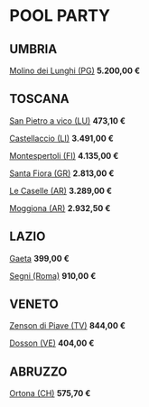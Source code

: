 # POOL PARTY

## UMBRIA
<a href="https://www.hometogo.it/rental/4b6aa5dc103ca95b?arrival=2020-08-22&bathrooms=1&bedrooms=1&bounds=44.70470%2C10.68567%3B38.43135%2C15.04285&clickId=ZS770RKW&directId=4b6aa5dc103ca95b&dp=0&duration=1&id=e374f60b1245b954&location=5460aeae078f7&minPricePerNight=340EUR&pCon=5200%7CEUR%7C2020-08-22%7C1%7C2%7C1593362702%7C0%7C0&pricetype=perNight&prodName=JM&prodSource=Search&rating=1&sT=withDates&screen=search&searchId=b3f9e51a4374031c&type%5B0%5D=chalet&type%5B1%5D=holiday_house&type%5B2%5D=luxury&type%5B3%5D=villa" target="_blank">Molino dei Lunghi (PG)</a>
**5.200,00 €**

## TOSCANA
<a href="https://www.hometogo.it/rental/z64e8cfa0de31a635?arrival=2020-08-22&bathrooms=1&bedrooms=1&children=0&clickId=JLXT9VZJ&dp=0&duration=1&expand=1%2C2%2C3&location=5460aeae078f7&minPricePerNight=340EUR&pCon=473.1%7CEUR%7C2020-08-22%7C1%7C2%7C1593361400%7C0%7C0&persons=6&pricetype=perNight&prodName=JM&prodSource=Search&rating=1&sT=withDates&screen=search&searchId=228cfafb1274dc7a&type[]=chalet&type[]=holiday_house&type[]=luxury&type[]=villa" target="_blank">San Pietro a vico (LU)</a> **473,10 €**

<a href="https://www.hometogo.it/rental/6b3bae5c92e9983e?arrival=2020-08-22&bathrooms=1&bedrooms=1&clickId=PLND788V&directId=6b3bae5c92e9983e&dp=0&duration=1&id=7b738cd754edff6f&location=5460aeae078f7&minPricePerNight=340EUR&pCon=3491%7CEUR%7C2020-08-22%7C1%7C2%7C1593362118%7C0%7C0&pricetype=perNight&prodName=JM&prodSource=Search&rating=1&sT=withDates&screen=search&searchId=228cfafb1274dc7a&type%5B0%5D=chalet&type%5B1%5D=holiday_house&type%5B2%5D=luxury&type%5B3%5D=villa" target="_blank">Castellaccio (LI)</a> **3.491,00 €**

<a href="https://www.hometogo.it/rental/19806fed02ea2831d013dafc3326a023?arrival=2020-08-22&bathrooms=1&bedrooms=1&bounds=44.70470%2C10.68567%3B38.43135%2C15.04285&clickId=3M8NQS45&directId=19806fed02ea2831d013dafc3326a023&dp=0&duration=1&id=177f811a5de15929&location=5460aeae078f7&minPricePerNight=340EUR&pCon=4134.4%7CEUR%7C2020-08-22%7C1%7C2%7C1593362421%7C0%7C0&pricetype=perNight&prodName=JM&prodSource=Search&rating=1&sT=withDates&screen=search&searchId=b3f9e51a4374031c&type%5B0%5D=chalet&type%5B1%5D=holiday_house&type%5B2%5D=luxury&type%5B3%5D=villa" target="_blank">Montespertoli (FI)</a> **4.135,00 €**

<a href="https://www.hometogo.it/rental/d45e9668d08bc01ca08e917689e17b3a?arrival=2020-08-22&bathrooms=1&bedrooms=1&bounds=44.70470%2C10.68567%3B38.43135%2C15.04285&clickId=Z8PD0PMR&directId=d45e9668d08bc01ca08e917689e17b3a&dp=0&duration=1&id=da987ff62ae49f70&location=5460aeae078f7&minPricePerNight=340EUR&pCon=2812.05%7CEUR%7C2020-08-22%7C1%7C2%7C1593362784%7C0%7C0&pricetype=perNight&prodName=JM&prodSource=Search&rating=1&sT=withDates&screen=search&searchId=adb68667080f1c15&type%5B0%5D=chalet&type%5B1%5D=holiday_house&type%5B2%5D=luxury&type%5B3%5D=villa" target="_blank">Santa Fiora (GR)</a> **2.813,00 €**

<a href="https://www.hometogo.it/rental/4d0d3e4bfa35f87e?arrival=2020-08-22&bathrooms=1&bedrooms=1&bounds=44.70470%2C10.68567%3B38.43135%2C15.04285&clickId=N0F5YB6R&directId=4d0d3e4bfa35f87e&dp=0&duration=1&id=7d6639d37a1840d4&location=5460aeae078f7&minPricePerNight=340EUR&pCon=3289%7CEUR%7C2020-08-22%7C1%7C2%7C1593362893%7C0%7C0&pricetype=perNight&prodName=JM&prodSource=Search&rating=1&sT=withDates&screen=search&searchId=adb68667080f1c15&type%5B0%5D=chalet&type%5B1%5D=holiday_house&type%5B2%5D=luxury&type%5B3%5D=villa" target="_blank">Le Caselle (AR)</a> **3.289,00 €**

<a href="https://www.hometogo.it/rental/85b4f13c5d64a109?arrival=2020-08-22&bathrooms=1&bedrooms=1&bounds=44.70470%2C10.68567%3B38.43135%2C15.04285&clickId=GW06JSS1&directId=85b4f13c5d64a109&dp=0&duration=1&id=558b5062abdf89b9&location=5460aeae078f7&minPricePerNight=340EUR&pCon=2932.5%7CEUR%7C2020-08-22%7C1%7C2%7C1593363135%7C0%7C0&pricetype=perNight&prodName=JM&prodSource=Search&rating=1&sT=withDates&screen=search&searchId=adb68667080f1c15&type%5B0%5D=chalet&type%5B1%5D=holiday_house&type%5B2%5D=luxury&type%5B3%5D=villa" target="_blank">Moggiona (AR)</a> **2.932,50 €**

## LAZIO
<a href="https://www.booking.com/hotel/it/gaeta-gulf-castle.it.html?aid=1259720&label=metahometogo-link-metait-hotel-2643675_xqdz-3cb810a1e8b69b1c19329fe02043fc2e_dev-dsk_los-1_ver-vr_br-h2g&sid=755e0b0045f7a9a27b97880526c824c7&all_sr_blocks=264367501_105451030_2_0_0&checkin=2020-08-22&checkout=2020-08-23&dest_id=-121789&dest_type=city&from_beach_non_key_ufi_sr=1&group_adults=2&group_children=0&hapos=1&highlighted_blocks=264367501_105451030_2_0_0&hpos=1&no_rooms=1&sr_order=popularity&sr_pri_blocks=264367501_105451030_2_0_0__39895&srepoch=1593361666&srpvid=36f373c184580005&ucfs=1&from=searchresults;highlight_room=#hotelTmpl" target="_blank">Gaeta</a> **399,00 €**

<a href="https://www.hometogo.it/rental/0ef04b5b1b4244bf?arrival=2020-08-22&bathrooms=1&bedrooms=1&bounds=44.70470%2C10.68567%3B38.43135%2C15.04285&clickId=NJQH7WR8&directId=0ef04b5b1b4244bf&dp=0&duration=1&id=ec01cb7d74070f25&location=5460aeae078f7&minPricePerNight=340EUR&pCon=910%7CEUR%7C2020-08-22%7C1%7C2%7C1593362569%7C0%7C0&pricetype=perNight&prodName=JM&prodSource=Search&rating=1&sT=withDates&screen=search&searchId=adb68667080f1c15&type%5B0%5D=chalet&type%5B1%5D=holiday_house&type%5B2%5D=luxury&type%5B3%5D=villa" target="_blank">Segni (Roma)</a> **910,00 €**

## VENETO
<a href="https://www.hometogo.it/rental/b1f0ac457325ec5f0225b39f54d04e3e?arrival=2020-08-22&bathrooms=1&bedrooms=1&clickId=00G7CP0R&directId=b1f0ac457325ec5f0225b39f54d04e3e&dp=0&duration=1&id=022c515ba7749d33&location=5460aeae078f7&minPricePerNight=340EUR&pCon=843.6%7CEUR%7C2020-08-22%7C1%7C2%7C1593361641%7C0%7C0&pricetype=perNight&prodName=JM&prodSource=Search&rating=1&sT=withDates&screen=search&searchId=228cfafb1274dc7a&type%5B0%5D=chalet&type%5B1%5D=holiday_house&type%5B2%5D=luxury&type%5B3%5D=villa" target="_blank">Zenson di Piave (TV)</a> **844,00 €**

<a href="https://www.booking.com/hotel/it/25wh-venice-country-villa-pool-a-47-c-garden.it.html?aid=1259720&label=metahometogo-link-metait-hotel-4025703_xqdz-3cb810a1e8b69b1c19329fe02043fc2e_dev-dsk_los-1_ver-vr_br-h2g&sid=755e0b0045f7a9a27b97880526c824c7&all_sr_blocks=402570302_123866948_2_2_0&checkin=2020-08-22&checkout=2020-08-23&dest_id=-116923&dest_type=city&group_adults=2&group_children=0&hapos=1&highlighted_blocks=402570302_123866948_2_2_0&hpos=1&no_rooms=1&sr_order=popularity&sr_pri_blocks=402570302_123866948_2_2_0__40400&srepoch=1593361922&srpvid=c84b74407c460004&ucfs=1&from=searchresults;highlight_room=#hotelTmpl" target="_blank">Dosson (VE)</a> **404,00 €**

## ABRUZZO
<a href="https://www.hometogo.it/rental/z9cbbc326b763d374?arrival=2020-08-22&bathrooms=1&bedrooms=1&bounds=44.70470%2C10.68567%3B38.43135%2C15.04285&clickId=CZBJK5HG&directId=z9cbbc326b763d374&dp=0&duration=1&id=z9cbbc326b763d374&location=5460aeae078f7&minPricePerNight=340EUR&pCon=575.7%7CEUR%7C2020-08-22%7C1%7C2%7C1593362531%7C0%7C0&pricetype=perNight&prodName=JM&prodSource=Search&rating=1&sT=withDates&screen=search&searchId=b3f9e51a4374031c&type%5B0%5D=chalet&type%5B1%5D=holiday_house&type%5B2%5D=luxury&type%5B3%5D=villa" target="_blank">Ortona (CH)</a> **575,70 €**
